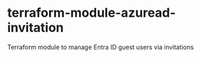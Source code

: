 # terraform-module-azuread-invitation
Terraform module to manage Entra ID guest users via invitations
